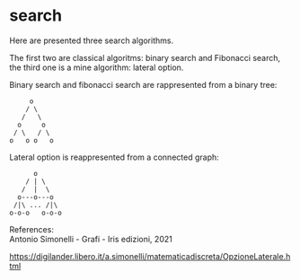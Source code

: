 # search
Here are presented three search algorithms.

The first two are classical algoritms: binary search and Fibonacci search,
the third one is a mine algorithm: lateral option.

Binary search and fibonacci search are rappresented from a binary tree:
               
         o
        / \
       /   \
      o     o
     / \   / \
    o   o o   o
Lateral option is reappresented from a connected graph:

          o
        / | \
       /  |  \
      o---o---o
     /|\ ... /|\
    o-o-o   o-o-o
			 			 
References:  
Antonio Simonelli - Grafi - Iris edizioni, 2021

https://digilander.libero.it/a.simonelli/matematicadiscreta/OpzioneLaterale.html
